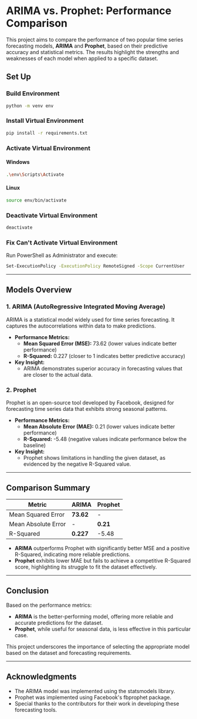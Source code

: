 # ARIMA vs. Prophet: Performance Comparison

This project aims to compare the performance of two popular time series forecasting models, **ARIMA** and **Prophet**, based on their predictive accuracy and statistical metrics. The results highlight the strengths and weaknesses of each model when applied to a specific dataset.

## **Set Up**

### **Build Environment**
```bash
python -m venv env
```

### **Install Virtual Environment**
```bash
pip install -r requirements.txt
```

### **Activate Virtual Environment**
#### **Windows**
```bash
.\env\Scripts\Activate
```
#### **Linux**
```bash
source env/bin/activate
```

### **Deactivate Virtual Environment**
```bash
deactivate
```

### **Fix Can't Activate Virtual Environment**
Run PowerShell as Administrator and execute:
```bash
Set-ExecutionPolicy -ExecutionPolicy RemoteSigned -Scope CurrentUser
```

---

## **Models Overview**

### **1. ARIMA (AutoRegressive Integrated Moving Average)**
ARIMA is a statistical model widely used for time series forecasting. It captures the autocorrelations within data to make predictions.

- **Performance Metrics:**
  - **Mean Squared Error (MSE):** 73.62 (lower values indicate better performance)
  - **R-Squared:** 0.227 (closer to 1 indicates better predictive accuracy)
- **Key Insight:**
  - ARIMA demonstrates superior accuracy in forecasting values that are closer to the actual data.

### **2. Prophet**
Prophet is an open-source tool developed by Facebook, designed for forecasting time series data that exhibits strong seasonal patterns.

- **Performance Metrics:**
  - **Mean Absolute Error (MAE):** 0.21 (lower values indicate better performance)
  - **R-Squared:** -5.48 (negative values indicate performance below the baseline)
- **Key Insight:**
  - Prophet shows limitations in handling the given dataset, as evidenced by the negative R-Squared value.

---

## **Comparison Summary**

| Metric                | ARIMA   | Prophet |
|-----------------------|---------|---------|
| Mean Squared Error    | **73.62** | -       |
| Mean Absolute Error   | -       | **0.21** |
| R-Squared             | **0.227** | -5.48   |

- **ARIMA** outperforms Prophet with significantly better MSE and a positive R-Squared, indicating more reliable predictions.
- **Prophet** exhibits lower MAE but fails to achieve a competitive R-Squared score, highlighting its struggle to fit the dataset effectively.

---

## **Conclusion**

Based on the performance metrics:
- **ARIMA** is the better-performing model, offering more reliable and accurate predictions for the dataset.
- **Prophet**, while useful for seasonal data, is less effective in this particular case.

This project underscores the importance of selecting the appropriate model based on the dataset and forecasting requirements.

---

## **Acknowledgments**
- The ARIMA model was implemented using the statsmodels library.
- Prophet was implemented using Facebook's fbprophet package.
- Special thanks to the contributors for their work in developing these forecasting tools.